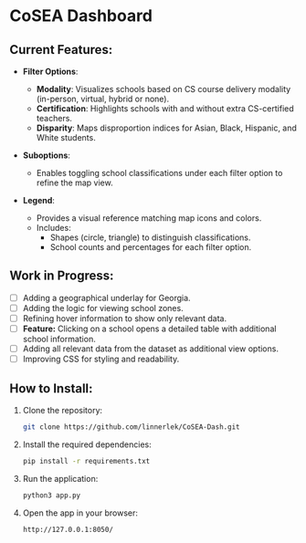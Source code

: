# CoSEA Dashboard

## Current Features:
- **Filter Options**:  
  - **Modality**: Visualizes schools based on CS course delivery modality (in-person, virtual, hybrid or none).  
  - **Certification**: Highlights schools with and without extra CS-certified teachers.  
  - **Disparity**: Maps disproportion indices for Asian, Black, Hispanic, and White students.

- **Suboptions**:  
  - Enables toggling school classifications under each filter option to refine the map view.  

- **Legend**:  
  - Provides a visual reference matching map icons and colors.  
  - Includes:  
    - Shapes (circle, triangle) to distinguish classifications.  
    - School counts and percentages for each filter option.

## Work in Progress:
- [ ] Adding a geographical underlay for Georgia.
- [ ] Adding the logic for viewing school zones.
- [ ] Refining hover information to show only relevant data.  
- [ ] **Feature:** Clicking on a school opens a detailed table with additional school information.  
- [ ] Adding all relevant data from the dataset as additional view options.  
- [ ] Improving CSS for styling and readability.

## How to Install:
1. Clone the repository:
    ```bash
    git clone https://github.com/linnerlek/CoSEA-Dash.git
    ```
2. Install the required dependencies:
    ```bash
    pip install -r requirements.txt
    ```
3. Run the application:
    ```bash
    python3 app.py
    ```
4. Open the app in your browser:
    ```bash
    http://127.0.0.1:8050/
    ```
